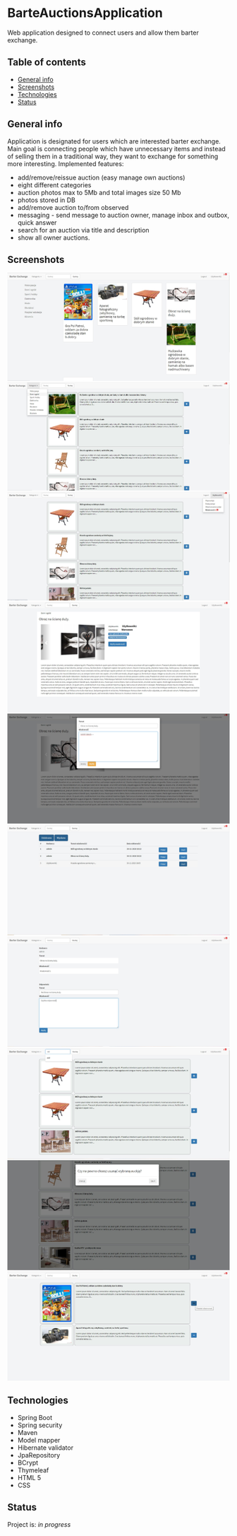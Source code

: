 # BarteAuctionsApplication
Web application designed to connect users and allow them barter exchange.

## Table of contents
* [General info](#general-info)
* [Screenshots](#screenshots)
* [Technologies](#technologies)
* [Status](#status)


## General info
Application is designated for users which are interested barter exchange. Main goal is connecting people which have unnecessary items and instead of selling them in a traditional way, 
they want to exchange for something more interesting.
Implemented features: 
* add/remove/reissue auction (easy manage own auctions)
* eight different categories
* auction photos max to 5Mb and total images size 50 Mb
* photos stored in DB
* add/remove auction to/from observed
* messaging - send message to auction owner, manage inbox and outbox, quick answer
* search for an auction via title and description
* show all owner auctions. 

## Screenshots
![screenshot](./portal/gitPhotos/1.jpg)
![screenshot](./portal/gitPhotos/2.jpg)
![screenshot](./portal/gitPhotos/3.jpg)
![screenshot](./portal/gitPhotos/4.jpg)
![screenshot](./portal/gitPhotos/5.jpg)
![screenshot](./portal/gitPhotos/6.jpg)
![screenshot](./portal/gitPhotos/7.jpg)
![screenshot](./portal/gitPhotos/8.jpg)
![screenshot](./portal/gitPhotos/9.jpg)
![screenshot](./portal/gitPhotos/10.jpg)

## Technologies
* Spring Boot
* Spring security
* Maven
* Model mapper
* Hibernate validator
* JpaRepository
* BCrypt
* Thymeleaf
* HTML 5
* CSS


## Status
Project is: _in progress_
